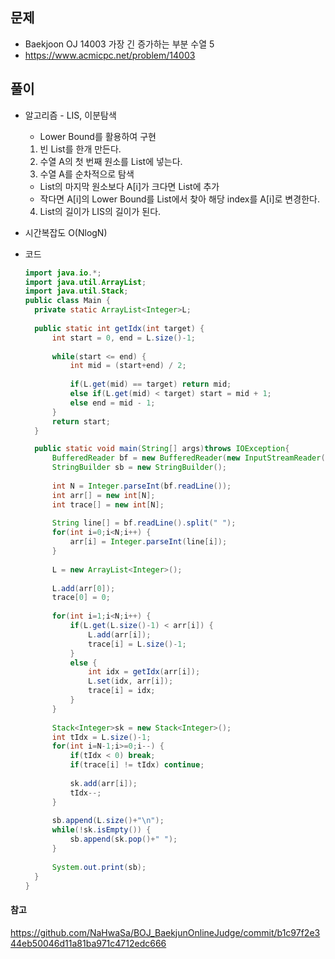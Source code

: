 문제
-----

+ Baekjoon OJ 14003 가장 긴 증가하는 부분 수열 5
+ https://www.acmicpc.net/problem/14003

풀이 
------

+ 알고리즘 - LIS, 이분탐색

  + Lower Bound를 활용하여 구현

  1.  빈 List를 한개 만든다.
  2.  수열 A의 첫 번째 원소를 List에 넣는다.
  3.  수열 A를 순차적으로 탐색
     - List의 마지막 원소보다 A[i]가 크다면 List에 추가
     - 작다면 A[i]의 Lower Bound를 List에서 찾아 해당 index를 A[i]로 변경한다.
  4.  List의 길이가 LIS의 길이가 된다.



+ 시간복잡도 O(NlogN)



+ 코드

  ``` java
  import java.io.*;
  import java.util.ArrayList;
  import java.util.Stack;
  public class Main {
  	private static ArrayList<Integer>L;
  	
  	public static int getIdx(int target) {
  		int start = 0, end = L.size()-1;
  		
  		while(start <= end) {
  			int mid = (start+end) / 2;
  			
  			if(L.get(mid) == target) return mid;
  			else if(L.get(mid) < target) start = mid + 1;
  			else end = mid - 1;
  		}
  		return start;
  	}
  
  	public static void main(String[] args)throws IOException{
  		BufferedReader bf = new BufferedReader(new InputStreamReader(System.in));
  		StringBuilder sb = new StringBuilder();
  		
  		int N = Integer.parseInt(bf.readLine());
  		int arr[] = new int[N];
  		int trace[] = new int[N];
  		
  		String line[] = bf.readLine().split(" ");
  		for(int i=0;i<N;i++) {
  			arr[i] = Integer.parseInt(line[i]);
  		}
  		
  		L = new ArrayList<Integer>();
  		
  		L.add(arr[0]);
  		trace[0] = 0;
  		
  		for(int i=1;i<N;i++) {
  			if(L.get(L.size()-1) < arr[i]) {
  				L.add(arr[i]);
  				trace[i] = L.size()-1;
  			}
  			else {
  				int idx = getIdx(arr[i]);
  				L.set(idx, arr[i]);
  				trace[i] = idx;
  			}
  		}
  		
  		Stack<Integer>sk = new Stack<Integer>();
  		int tIdx = L.size()-1;
  		for(int i=N-1;i>=0;i--) {
  			if(tIdx < 0) break;
  			if(trace[i] != tIdx) continue;
  			
  			sk.add(arr[i]);
  			tIdx--;
  		}
  		
  		sb.append(L.size()+"\n");
  		while(!sk.isEmpty()) {
  			sb.append(sk.pop()+" ");
  		}
  		
  		System.out.print(sb);
  	}
  }
  
  ```



#### 참고

https://github.com/NaHwaSa/BOJ_BaekjunOnlineJudge/commit/b1c97f2e344eb50046d11a81ba971c4712edc666

